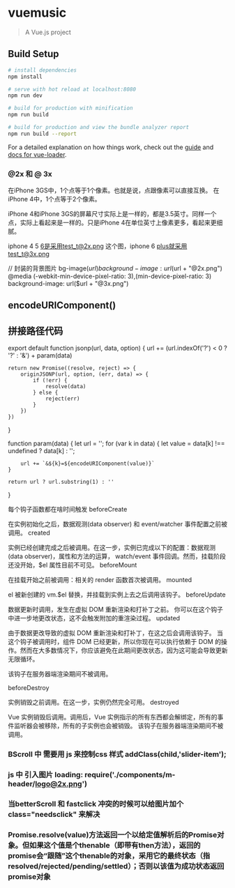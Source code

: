 # vuemusic

> A Vue.js project

## Build Setup

``` bash
# install dependencies
npm install

# serve with hot reload at localhost:8080
npm run dev

# build for production with minification
npm run build

# build for production and view the bundle analyzer report
npm run build --report
```

For a detailed explanation on how things work, check out the [guide](http://vuejs-templates.github.io/webpack/) and [docs for vue-loader](http://vuejs.github.io/vue-loader).



###  @2x 和 @ 3x   

在iPhone 3GS中，1个点等于1个像素。也就是说，点跟像素可以直接互换。
在iPhone 4中，1个点等于2个像素。

iPhone 4和iPhone 3GS的屏幕尺寸实际上是一样的，都是3.5英寸。同样一个点，实际上看起来是一样的。只是iPhone 4在单位英寸上像素更多，看起来更细腻。

iphone 4  5  6是采用test_t@2x.png 这个图，iphone 6 plus就采用test_t@3x.png

// 封装的背景图片
bg-image($url)
  background-image: url($url + "@2x.png")
  @media (-webkit-min-device-pixel-ratio: 3),(min-device-pixel-ratio: 3)
    background-image: url($url + "@3x.png")


## encodeURIComponent()  


##  拼接路径代码

export default function jsonp(url, data, option) {
    url += (url.indexOf('?') < 0 ? '?' : '&') + param(data)

    return new Promise((resolve, reject) => {
        originJSONP(url, option, (err, data) => {
            if (!err) {
                resolve(data)
            } else {
                reject(err)
            }
        })
    })
}



function param(data) {
    let url = '';
    for (var k in data) {
        let value = data[k] !== undefined ? data[k] : '';

        url += `&${k}=${encodeURIComponent(value)}`
    }

    return url ? url.substring(1) : ''
}  


每个钩子函数都在啥时间触发
beforeCreate

在实例初始化之后，数据观测(data observer) 和 event/watcher 事件配置之前被调用。
created

实例已经创建完成之后被调用。在这一步，实例已完成以下的配置：数据观测(data observer)，属性和方法的运算， watch/event 事件回调。然而，挂载阶段还没开始，$el 属性目前不可见。
beforeMount

在挂载开始之前被调用：相关的 render 函数首次被调用。
mounted

el 被新创建的 vm.$el 替换，并挂载到实例上去之后调用该钩子。
beforeUpdate

数据更新时调用，发生在虚拟 DOM 重新渲染和打补丁之前。 你可以在这个钩子中进一步地更改状态，这不会触发附加的重渲染过程。
updated

由于数据更改导致的虚拟 DOM 重新渲染和打补丁，在这之后会调用该钩子。
当这个钩子被调用时，组件 DOM 已经更新，所以你现在可以执行依赖于 DOM 的操作。然而在大多数情况下，你应该避免在此期间更改状态，因为这可能会导致更新无限循环。

该钩子在服务器端渲染期间不被调用。

beforeDestroy

实例销毁之前调用。在这一步，实例仍然完全可用。
destroyed

 Vue 实例销毁后调用。调用后，Vue 实例指示的所有东西都会解绑定，所有的事件监听器会被移除，所有的子实例也会被销毁。 该钩子在服务器端渲染期间不被调用。


###  BScroll  中 需要用  js  来控制css  样式    addClass(child,'slider-item');



###  js  中 引入图片    loading: require('./components/m-header/logo@2x.png')


###  当betterScroll  和 fastclick  冲突的时候可以给图片加个 class="needsclick"  来解决

### Promise.resolve(value)方法返回一个以给定值解析后的Promise对象。但如果这个值是个thenable（即带有then方法），返回的promise会“跟随”这个thenable的对象，采用它的最终状态（指resolved/rejected/pending/settled）；否则以该值为成功状态返回promise对象






